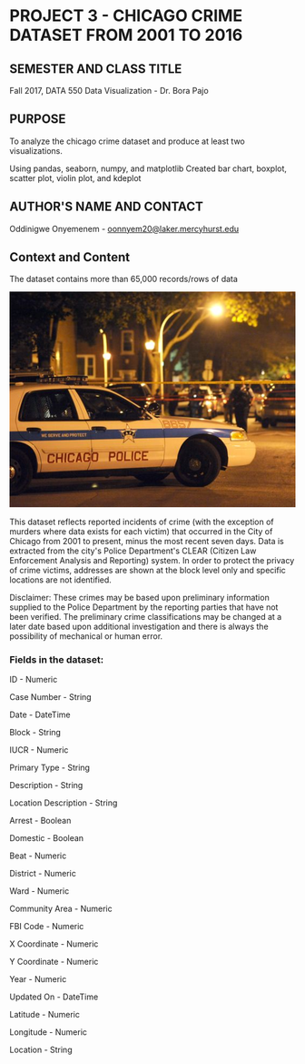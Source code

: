 # PROJECT 3 - CHICAGO CRIME DATASET FROM 2001 TO 2016

## SEMESTER AND CLASS TITLE

Fall 2017, DATA 550 Data Visualization - Dr. Bora Pajo

## PURPOSE

To analyze the chicago crime dataset and produce at least two visualizations. 

Using pandas, seaborn, numpy, and matplotlib 
Created bar chart, boxplot, scatter plot, violin plot, and kdeplot 



## AUTHOR'S NAME AND CONTACT

Oddinigwe Onyemenem - oonnyem20@laker.mercyhurst.edu

## Context and Content

The dataset contains more than 65,000 records/rows of data

![GitHub Logo](chisquadcar.png)

This dataset reflects reported incidents of crime (with the exception of murders where data exists for each victim) that occurred in the City of Chicago from 2001 to present, minus the most recent seven days. Data is extracted from the city's Police Department's CLEAR (Citizen Law Enforcement Analysis and Reporting) system. In order to protect the privacy of crime victims, addresses are shown at the block level only and specific locations are not identified. 

Disclaimer: These crimes may be based upon preliminary information supplied to the Police Department by the reporting parties that have not been verified. The preliminary crime classifications may be changed at a later date based upon additional investigation and there is always the possibility of mechanical or human error. 

### Fields in the dataset:

ID - Numeric

Case Number - String

Date - DateTime

Block - String

IUCR - Numeric

Primary Type - String

Description - String

Location Description - String

Arrest - Boolean

Domestic - Boolean

Beat - Numeric

District - Numeric

Ward - Numeric

Community Area - Numeric

FBI Code - Numeric

X Coordinate - Numeric

Y Coordinate - Numeric

Year - Numeric

Updated On - DateTime

Latitude - Numeric

Longitude - Numeric

Location - String
